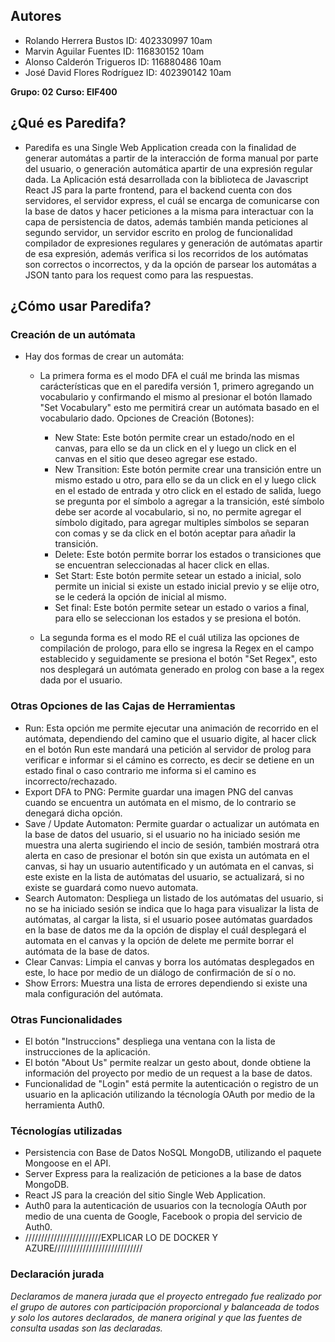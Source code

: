 ## Autores
- Rolando Herrera Bustos ID: 402330997 10am
- Marvin Aguilar Fuentes ID: 116830152 10am
- Alonso Calderón Trigueros ID: 116880486 10am
- José David Flores Rodríguez ID: 402390142 10am

**Grupo: 02**
**Curso: EIF400**

## ¿Qué es Paredifa?
- Paredifa es una Single Web Application creada con la finalidad de generar automátas a partir de la interacción de forma manual por parte del usuario, o generación automática apartir de una expresión regular dada. La Aplicación está desarrollada con la biblioteca de Javascript React JS para la parte frontend, para el backend cuenta con dos servidores, el servidor express, el cuál se encarga de comunicarse con la base de datos y hacer peticiones a la misma para interactuar con la capa de persistencia de datos, además también manda peticiones al segundo servidor, un servidor escrito en prolog de funcionalidad compilador de expresiones regulares y generación de autómatas apartir de esa expresión, además verifica si los recorridos de los autómatas son correctos o incorrectos, y da la opción de parsear los automátas a JSON tanto para los request como para las respuestas.

## ¿Cómo usar Paredifa?

### Creación de un autómata
- Hay dos formas de crear un automáta:
    - La primera forma es el modo DFA el cuál me brinda las mismas carácterísticas que en el paredifa versión 1, primero agregando un vocabulario y confirmando el mismo al presionar el botón llamado "Set Vocabulary" esto me permitirá crear un autómata basado en el vocabulario dado.
        Opciones de Creación (Botones):
        - New State: Este botón permite crear un estado/nodo en el canvas, para ello se da un click en el y luego un click en el canvas en el sitio que deseo agregar ese estado.
        - New Transition: Este botón permite crear una transición entre un mismo estado u otro, para ello se da un click en el y luego click en el estado de entrada y otro click en el estado de salida, luego se pregunta por el símbolo a agregar a la transición, esté símbolo debe ser acorde al vocabulario, si no, no permite agregar el símbolo digitado, para agregar multiples símbolos se separan con comas y se da click en el botón aceptar para añadir la transición.
        - Delete: Este botón permite borrar los estados o transiciones que se encuentran seleccionadas al hacer click en ellas.
        - Set Start: Este botón permite setear un estado a inicial, solo permite un inicial si existe un estado inicial previo y se elije otro, se le cederá la opción de inicial al mismo.
        - Set final: Este botón permite setear un estado o varios a final, para ello se seleccionan los estados y se presiona el botón.

    - La segunda forma es el modo RE el cuál utiliza las opciones de compilación de prologo, para ello se ingresa la Regex en el campo establecido y seguidamente se presiona el botón "Set Regex", esto nos desplegará un autómata generado en prolog con base a la regex dada por el usuario.

### Otras Opciones de las Cajas de Herramientas
- Run: Esta opción me permite ejecutar una animación de recorrido en el autómata, dependiendo del camino que el usuario digite, al hacer click en el botón Run este mandará una petición al servidor de prolog para verificar e informar si el cámino es correcto, es decir se detiene en un estado final o caso contrario me informa si el camino es incorrecto/rechazado.
- Export DFA to PNG: Permite guardar una imagen PNG del canvas cuando se encuentra un autómata en el mismo, de lo contrario se denegará dicha opción.
- Save / Update Automaton: Permite guardar o actualizar un autómata en la base de datos del usuario, si el usuario no ha iniciado sesión me muestra una alerta sugiriendo el incio de sesión, también mostrará otra alerta en caso de presionar el botón sin que exista un autómata en el canvas, si hay un usuario autentificado y un autómata en el canvas, si este existe en la lista de autómatas del usuario, se actualizará, si no existe se guardará como nuevo automata.
- Search Automaton: Despliega un listado de los autómatas del usuario, si no se ha iniciado sesión se indica que lo haga para visualizar la lista de autómatas, al cargar la lista, si el usuario posee autómatas guardados en la base de datos me da la opción de display el cuál desplegará el automata en el canvas y la opción de delete me permite borrar el autómata de la base de datos.
- Clear Canvas: Limpia el canvas y borra los autómatas desplegados en este, lo hace por medio de un diálogo de confirmación de sí o no.
- Show Errors: Muestra una lista de errores dependiendo si existe una mala configuración del autómata.

### Otras Funcionalidades
- El botón "Instruccions" despliega una ventana con la lista de instrucciones de la aplicación.
- El botón "About Us" permite realzar un gesto about, donde obtiene la información del proyecto por medio de un request a la base de datos.
- Funcionalidad de "Login" está permite la autenticación o registro de un usuario en la aplicación utilizando la técnología OAuth por medio de la herramienta Auth0.

### Técnologías utilizadas
- Persistencia con Base de Datos NoSQL MongoDB, utilizando el paquete Mongoose en el API.
- Server Express para la realización de peticiones a la base de datos MongoDB.
- React JS para la creación del sitio Single Web Application.
- Auth0 para la autenticación de usuarios con la tecnología OAuth por medio de una cuenta de Google, Facebook o propia del servicio de Auth0.
- ////////////////////////EXPLICAR LO DE DOCKER Y AZURE////////////////////////////


### Declaración jurada
_Declaramos de manera jurada que el proyecto entregado fue realizado por el grupo de autores con participación proporcional y balanceada de todos y solo los autores declarados, de manera original y que las fuentes de consulta usadas son las declaradas._